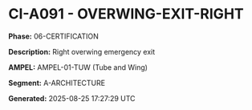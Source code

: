 # CI-A091 - OVERWING-EXIT-RIGHT

**Phase:** 06-CERTIFICATION

**Description:** Right overwing emergency exit

**AMPEL:** AMPEL-01-TUW (Tube and Wing)

**Segment:** A-ARCHITECTURE

**Generated:** 2025-08-25 17:27:29 UTC
